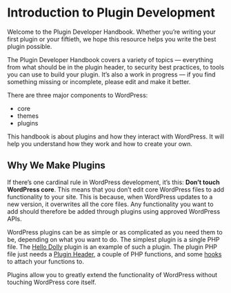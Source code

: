 # Introduction to Plugin Development

Welcome to the Plugin Developer Handbook. Whether you’re writing your first plugin or your fiftieth, we hope this resource helps you write the best plugin possible.

The Plugin Developer Handbook covers a variety of topics — everything from what should be in the plugin header, to security best practices, to tools you can use to build your plugin. It’s also a work in progress — if you find something missing or incomplete, please edit and make it better.

There are three major components to WordPress:

- core
- themes
- plugins

This handbook is about plugins and how they interact with WordPress. It will help you understand how they work and how to create your own.

## Why We Make Plugins

If there’s one cardinal rule in WordPress development, it’s this: **Don’t touch WordPress core**. This means that you don’t edit core WordPress files to add functionality to your site. This is because, when WordPress updates to a new version, it overwrites all the core files. Any functionality you want to add should therefore be added through plugins using approved WordPress APIs.

WordPress plugins can be as simple or as complicated as you need them to be, depending on what you want to do. The simplest plugin is a single PHP file. The [Hello Dolly](https://wordpress.org/plugins/hello-dolly/) plugin is an example of such a plugin. The plugin PHP file just needs a [Plugin Header](https://developer.wordpress.org/plugins/the-basics/header-requirements/), a couple of PHP functions, and some [hooks](https://developer.wordpress.org/plugins/hooks/) to attach your functions to.

Plugins allow you to greatly extend the functionality of WordPress without touching WordPress core itself.